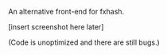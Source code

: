 An alternative front-end for fxhash.

[insert screenshot here later]

(Code is unoptimized and there are still bugs.)